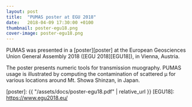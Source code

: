 ```yaml
---
layout: post
title:  "PUMAS poster at EGU 2018"
date:   2018-04-09 17:30:00 +0100
thumbnail: poster-egu18.png
cover-image: poster-egu18.png
---
```

PUMAS was presented in a [poster][poster] at the European Geosciences Union
General Assembly 2018 ([EGU 2018][EGU18]), in Vienna, Austria.

The poster presents numeric tools for transmission muography. PUMAS usage
is illustrated by computing the contamination of scattered &mu; for various
locations around Mt. Showa Shinzan, in Japan.

[poster]: {{ "/assets/docs/poster-egu18.pdf" | relative_url }}
[EGU18]: https://www.egu2018.eu/
